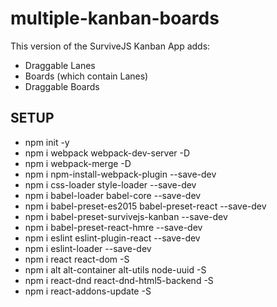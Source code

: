 <h1> multiple-kanban-boards </h1>

<p> This version of the SurviveJS Kanban App adds: 
  <ul>
    <li> Draggable Lanes </li>
    <li> Boards (which contain Lanes) </li>
    <li> Draggable Boards </li>
  </ul>
<p>



<h2> SETUP </h2>
<ul> 
  <li>npm init -y </li>

  <li>npm i webpack webpack-dev-server -D </li>
  <li>npm i webpack-merge -D</li>
  <li>npm i npm-install-webpack-plugin --save-dev</li>

  <li>npm i css-loader style-loader --save-dev</li>

  <li>npm i babel-loader babel-core --save-dev</li>
  <li>npm i babel-preset-es2015 babel-preset-react --save-dev</li>
  <li>npm i babel-preset-survivejs-kanban --save-dev</li>
  <li>npm i babel-preset-react-hmre --save-dev</li>

  <li>npm i eslint eslint-plugin-react --save-dev</li>
  <li>npm i eslint-loader --save-dev</li>

  <li>npm i react react-dom -S</li>
  <li>npm i alt alt-container alt-utils node-uuid -S</li>
  <li>npm i react-dnd react-dnd-html5-backend -S</li>
  <li>npm i react-addons-update -S</li>
</ul>
